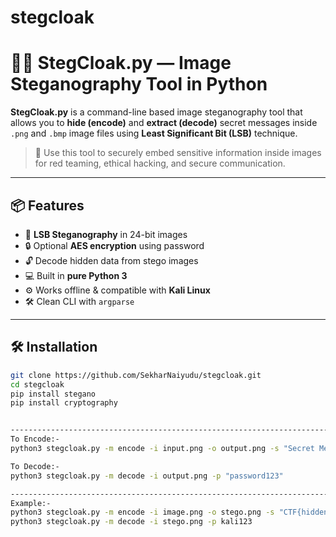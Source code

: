 # stegcloak


# 🕵️‍♂️ StegCloak.py — Image Steganography Tool in Python

**StegCloak.py** is a command-line based image steganography tool that allows you to **hide (encode)** and **extract (decode)** secret messages inside `.png` and `.bmp` image files using **Least Significant Bit (LSB)** technique.

> 🔐 Use this tool to securely embed sensitive information inside images for red teaming, ethical hacking, and secure communication.

---

## 📦 Features

- 🧬 **LSB Steganography** in 24-bit images
- 🔒 Optional **AES encryption** using password
- 🔓 Decode hidden data from stego images
- 💻 Built in **pure Python 3**
- ⚙️ Works offline & compatible with **Kali Linux**
- 🛠️ Clean CLI with `argparse`

---

## 🛠️ Installation

```bash
git clone https://github.com/SekharNaiyudu/stegcloak.git
cd stegcloak
pip install stegano
pip install cryptography


-----------------------------------------------------------------------------------------------------------------------
To Encode:-
python3 stegcloak.py -m encode -i input.png -o output.png -s "Secret Message" -p "password123"

To Decode:-
python3 stegcloak.py -m decode -i output.png -p "password123"

-----------------------------------------------------------------------------------------------------------------------
Example:-
python3 stegcloak.py -m encode -i image.png -o stego.png -s "CTF{hidden_payload}" -p kali123
python3 stegcloak.py -m decode -i stego.png -p kali123

